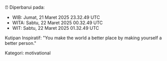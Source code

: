 ⏰ Diperbarui pada:
- WIB: Jumat, 21 Maret 2025 23.32.49 UTC
- WITA: Sabtu, 22 Maret 2025 00.32.49 UTC
- WIT: Sabtu, 22 Maret 2025 01.32.49 UTC

Kutipan Inspiratif:
"You make the world a better place by making yourself a better person."


Kategori: motivational

